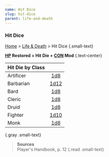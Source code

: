 ```yaml
---
name: Hit Dice
slug: hit-dice
parent: life-and-death
---
```

### Hit Dice
[Home](home) > [Life & Death](life-and-death) > Hit Dice {.small-text}

**[HP](hit-points) Restored = Hit Die + [CON](constitution) Mod** {.text-center}

| Hit Die by Class ||
|-----------|:---:|
| Artificer | [1d8](/roll/1d8)   | Paladin   | [1d10](/roll/1d10) |
| Barbarian | [1d12](/roll/1d12) | Ranger    | [1d10](/roll/1d10) |
| Bard      | [1d8](/roll/1d8)   | Rogue     | [1d8](/roll/1d8)   |
| Cleric    | [1d8](/roll/1d8)   | Sorcerer  | [1d6](/roll/1d6)   |
| Druid     | [1d8](/roll/1d8)   | Warlock   | [1d8](/roll/1d8)   |
| Fighter   | [1d10](/roll/1d10) | Wizard    | [1d6](/roll/1d6)   |
| Monk      | [1d8](/roll/1d8)   | - | - |
{.gray .small-text}

> **Sources** <br/>
> Player's Handbook, p. 12
{.read .small-text}
